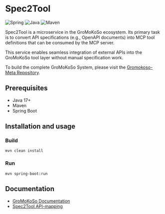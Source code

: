 # Spec2Tool

![Spring](https://img.shields.io/badge/spring-%236DB33F.svg?style=for-the-badge&logo=spring&logoColor=white)
![Java](https://img.shields.io/badge/java-%23ED8B00.svg?style=for-the-badge&logo=openjdk&logoColor=white)
![Maven]((https://img.shields.io/badge/apachemaven-C71A36.svg?style=for-the-badge&logo=apachemaven&logoColor=white))

Spec2Tool is a microservice in the GroMoKoSo ecosystem.
Its primary task is to convert API specifications (e.g., OpenAPI documents) into MCP tool definitions that can be consumed by the MCP server.

This service enables seamless integration of external APIs into the GroMoKoSo tool layer without manual specification work.

To build the complete GroMoKoSo System, please visit the [Gromokoso-Meta Repository](https://github.com/GroMoKoSo/GroMoKoSo-Meta).

## Prerequisites

- Java 17+
- Maven 
- Spring Boot

## Installation and usage

### Build

```
mvn clean install
```

### Run

```
mvn spring-boot:run
```

## Documentation

- [GroMoKoSo Documentation](https://github.com/GroMoKoSo/GroMoKoSo-Meta/blob/master/docs/architecture_arc42.md)
- [Spec2Tool API-mapping](https://github.com/GroMoKoSo/Spec2Tool/blob/master/docs/mapper.md)
